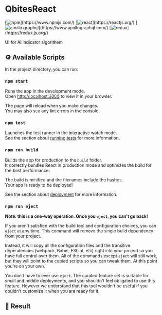 
# QbitesReact

[![npm](https://img.shields.io/badge/-npm-CB3837?logo=npm&logoColor=FFFFFF.)](https://www.npmjs.com/)
[![react](https://img.shields.io/badge/-react-000000?logo=React&logoColor=FFFFFF.)](https://reactjs.org/)
[![apollo graphql](https://img.shields.io/badge/-Apollo_graphql-311C87?logo=Apollo%20GraphQL&logoColor=FFFFFF.)](https://www.apollographql.com/)
[![redux](https://img.shields.io/badge/-Redux-764ABC?logo=Redux&logoColor=FFFFFF.)](https://redux.js.org/)



UI for Ai indicator algorithem 


## ⚙️ Available Scripts

In the project directory, you can run:

### `npm start`

Runs the app in the development mode.\
Open [http://localhost:3000](http://localhost:3000) to view it in your browser.

The page will reload when you make changes.\
You may also see any lint errors in the console.

### `npm test`

Launches the test runner in the interactive watch mode.\
See the section about [running tests](https://facebook.github.io/create-react-app/docs/running-tests) for more information.

### `npm run build`

Builds the app for production to the `build` folder.\
It correctly bundles React in production mode and optimizes the build for the best performance.

The build is minified and the filenames include the hashes.\
Your app is ready to be deployed!

See the section about [deployment](https://facebook.github.io/create-react-app/docs/deployment) for more information.

### `npm run eject`

**Note: this is a one-way operation. Once you `eject`, you can't go back!**

If you aren't satisfied with the build tool and configuration choices, you can `eject` at any time. This command will remove the single build dependency from your project.

Instead, it will copy all the configuration files and the transitive dependencies (webpack, Babel, ESLint, etc) right into your project so you have full control over them. All of the commands except `eject` will still work, but they will point to the copied scripts so you can tweak them. At this point you're on your own.

You don't have to ever use `eject`. The curated feature set is suitable for small and middle deployments, and you shouldn't feel obligated to use this feature. However we understand that this tool wouldn't be useful if you couldn't customize it when you are ready for it.

## :tada: Result

[](https://user-images.githubusercontent.com/66174511/180592809-dbe4f537-dd23-434e-82c4-e798f637fd10.mp4)

